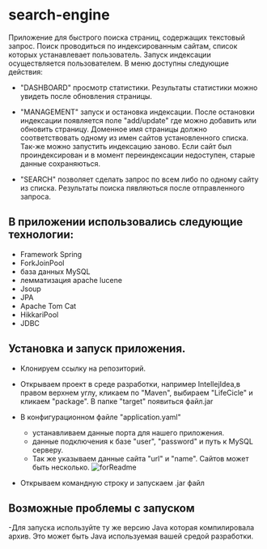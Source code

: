 # search-engine

Приложение для быстрого поиска страниц, содержащих текстовый запрос.
Поиск проводиться по индексированным сайтам, список которых устанавлевает пользователь.
Запуск индексации осуществляется пользователем.
В меню доступны следующие действия:
  - "DASHBOARD" просмотр статистики. Результаты статистики можно увидеть после обновления страницы.  
  - "MANAGEMENT" запуск и остановка индексации. После остановки индексации появляется поле "add/update" где можно добавить или обновить страницу.
  Доменное имя страницы должно соответствовать одному из имен сайтов установленного списка. Так-же можно запустить индексацию заново. Если сайт был
  проиндексирован и в момент переиндексации недоступен, старые данные сохраняються.
   
  - "SEARCH" позволяет сделать запрос по всем либо по одному сайту из списка. Результаты поиска пявляються после отправленного запроса.


## В приложении использовались следующие технологии:
  
  - Framework Spring 
  - ForkJoinPool
  - база данных MySQL
  - лемматизация apache lucene
  - Jsoup
  - JPA
  - Apache Tom Cat
  - HikkariPool
  - JDBC

## Установка и запуск приложения.
  - Клонируем ссылку на репозиторий.
  
  - Открываем проект в среде разработки, например IntellejIdea,в правом верхнем углу, кликаем по "Maven", выбираем "LifeCicle" 
    и кликаем
 "package". В папке "target" появиться файл.jar
  - В конфигурационном файле "application.yaml"
    -  устанавливаем данные порта для нашего приложения. 
    - данные подключения к базе  "user", "password" и путь к MySQL серверу.
    - Так же указываем данные сайта "url" и "name". Сайтов может быть несколько.
  ![forReadme](https://user-images.githubusercontent.com/95944672/235514432-ecaa7da2-6e07-4a0c-802d-b4f58eb3991d.png)
  
  - Открываем командную строку и запускаем .jar файл
  
  ## Возможные проблемы с запуском
  -Для запуска используйте ту же версию Java которая компилировала архив. Это может быть Java используемая вашей средой разработки.
  
  
